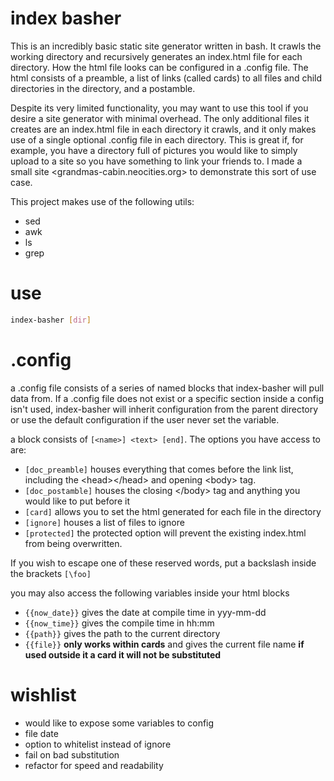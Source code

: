 # index basher
This is an incredibly basic static site generator written in bash. It crawls the working directory and recursively generates an index.html file for each directory. How the html file looks can be configured in a .config file. The html consists of a preamble, a list of links (called cards) to all files and child directories in the directory, and a postamble.

Despite its very limited functionality, you may want to use this tool if you desire a site generator with minimal overhead. The only additional files it creates are an index.html file in each directory it crawls, and it only makes use of a single optional .config file in each directory. This is great if, for example, you have a directory full of pictures you would like to simply upload to a site so you have something to link your friends to. I made a small site <grandmas-cabin.neocities.org> to demonstrate this sort of use case.

This project makes use of the following utils:
- sed
- awk
- ls
- grep

# use
```bash
index-basher [dir]
```

# .config
a .config file consists of a series of named blocks that index-basher will pull data from. If a .config file does not exist or a specific section inside a config isn't used, index-basher will inherit configuration from the parent directory or use the default configuration if the user never set the variable.

a block consists of `[<name>] <text> [end]`.
The options you have access to are:
- `[doc_preamble]` houses everything that comes before the link list, including the \<head>\</head> and opening \<body> tag.
- `[doc_postamble]` houses the closing \</body> tag and anything you would like to put before it
- `[card]` allows you to set the html generated for each file in the directory
- `[ignore]` houses a list of files to ignore
- `[protected]` the protected option will prevent the existing index.html from being overwritten.

If you wish to escape one of these reserved words, put a backslash inside the brackets `[\foo]`

you may also access the following variables inside your html blocks
- `{{now_date}}` gives the date at compile time in yyy-mm-dd
- `{{now_time}}` gives the compile time in hh:mm
- `{{path}}` gives the path to the current directory
- `{{file}}` **only works within cards** and gives the current file name **if used outside it a card it will not be substituted**

# wishlist
- would like to expose some variables to config
 - file date
- option to whitelist instead of ignore
- fail on bad substitution
- refactor for speed and readability
